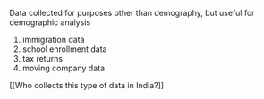 Data collected for purposes other than demography, but useful for demographic analysis
1. immigration data 
2. school enrollment data
3. tax returns 
4. moving company data

[[Who collects this type of data in India?]]
